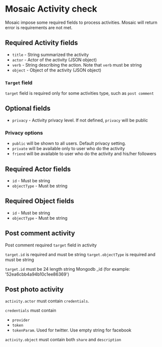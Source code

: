 
Mosaic Activity check
=====================

Mosaic impose some required fields to process activities. Mosaic will return error is requirements are not met.

## Required Activity fields

* `title` - String summarized the activity 
* `actor` - Actor of the activity (JSON object)
* `verb` - String describing the action. Note that `verb` must be string
* `object` - Object of the activity (JSON object)

### `Target` field

`target` field is required only for some activities type, such as `post comment`

## Optional fields

* `privacy` - Activity privacy level. If not defined, `privacy` will be public  

### Privacy options

* `public` will be shown to all users. Default privacy setting.
* `private` will be available only to user who do the activity
* `friend` will be available to user who do the activity and his/her followers

## Required Actor fields

* `id` - Must be string
* `objectType` - Must be string

## Required Object fields

* `id` - Must be string
* `objectType` - Must be string

## Post comment activity

Post comment required `target` field in activity

`target.id` is required and must be string
`target.objectType` is required and must be string

`target.id` must be 24 length string Mongodb _id (for example: '52ea6cbb4a94b10c1ee86369')

## Post photo activity

`activity.actor` must contain `credentials`.

`credentials` must contain

* `provider`
* `token`
* `tokenParam`. Used for twitter. Use empty string for facebook

`activity.object` must contain both `share` and `description`

